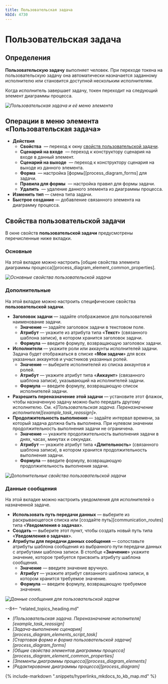 ```yaml
---
title: Пользовательская задача
kbId: 4730
---
```


# Пользовательская задача

## Определения

**Пользовательскую задачу** выполняет человек. При переходе токена на пользовательскую задачу она автоматически назначается заданному исполнителю или становится доступной нескольким исполнителям.

Когда исполнитель завершает задачу, токен переходит на следующий элемент диаграммы процесса.

_![Пользовательская задача и её меню элемента](/platform/v5.0/business_apps/diagrams/process_diagram/process_diagram_elements/actions/img/user_task.png)_

## Операции в меню элемента «Пользовательская задача»

- **Действия**
  - **Свойства** *‌* — переход к окну [свойств пользовательской задачи](#свойства-пользовательской-задачи).
  - **Сценарий на входе** *‌* — переход к конструктору сценария на входе в данный элемент.
  - **Сценарий на выходе** *‌* — переход к конструктору сценария на выходе из данного элемента.
  - **Форма** *‌* — настройка [формы][process_diagram_forms] для задачи.
  - **Правила для формы** *‌* — настройка правил для формы задачи.
  - **Удалить** *‌* — удаление данного элемента из диаграммы процесса.
- **Изменить тип** — смена типа задачи.
- **Быстрое создание** — добавление связанного элемента на диаграмму процесса.

## Свойства пользовательской задачи

В окне свойств **пользовательской задачи** предусмотрены перечисленные ниже вкладки.

### Основные

На этой вкладке можно настроить [общие свойства элемента диаграммы процесса][process_diagram_element_common_properties].

_![Основные свойства пользовательской задачи](/platform/v5.0/business_apps/diagrams/process_diagram/process_diagram_elements/actions/img/user_task_general_properties.png)_

### Дополнительные

На этой вкладке можно настроить специфические свойства **пользовательской задачи**.

- **Заголовок задачи** — задайте отображаемое для пользователей наименование задачи.
  - **Значение** — задайте заголовок задачи в текстовом поле.
  - **Атрибут** — укажите из атрибута типа «**Текст**» (связанного шаблона записи), в котором хранится заголовок задачи.
  - **Формула** — введите формулу, возвращающую заголовок задачи.
- **Исполнители** — укажите роли или аккаунты исполнителей задачи. Задача будет отображаться в списке «**Мои задачи**» для всех указанных аккаунтов и участников указанных ролей.
  - **Значение** — выберите исполнителей из списка аккаунтов и ролей.
  - **Атрибут** — укажите атрибут типа «**Аккаунт**» (связанного шаблона записи), указывающий на исполнителей задачи.
  - **Формула** — введите формулу, возвращающую список исполнителей задачи.
- **Разрешить переназначение этой задачи** — установите этот флажок, чтобы назначенную задачу можно было передать другому исполнителю. См. *«[Пользовательская задача. Переназначение исполнителя][example_task_reassign]»*.
- **Продолжительность выполнения** — задайте интервал времени, за который задача должна быть выполнена. При нулевом значении продолжительность выполнения задачи не ограничена.
  - **Значение** — укажите продолжительность выполнения задачи в днях, часах, минутах и секундах.
  - **Атрибут** — укажите атрибут типа «**Длительность**» (связанного шаблона записи), в котором хранится продолжительность выполнения задачи.
  - **Формула** — введите формулу, возвращающую продолжительность выполнения задачи.

_![Дополнительные свойства пользовательской задачи](/platform/v5.0/business_apps/diagrams/process_diagram/process_diagram_elements/actions/img/user_task_advanced_propertes.png)_

### Данные сообщения

На этой вкладке можно настроить уведомления для исполнителей о назначенной задаче.

- **Использовать путь передачи данных** — выберите из раскрывающегося списка или [создайте путь][communication_routes] типа «**Уведомления о задачах**».
- **Создать** — выберите этот пункт, чтобы создать новый путь типа «**Уведомления о задачах**».
- **Атрибуты для передачи данных сообщения** — сопоставьте атрибуты шаблона сообщения из выбранного пути передачи данных с атрибутами шаблона записи. В столбце «**Значение**» укажите значение, которое требуется присвоить атрибуту шаблона сообщения.
  - **Значение** — введите значение вручную.
  - **Атрибут** — укажите атрибут связанного шаблона записи, в котором хранится требуемое значение.
  - **Формула** — введите формулу, возвращающую требуемое значение.

_![Данные сообщения для пользовательской задачи](/platform/v5.0/business_apps/diagrams/process_diagram/process_diagram_elements/actions/img/message_data.png)_

--8<-- "related_topics_heading.md"

- *[Пользовательская задача. Переназначение исполнителя][example_task_reassign]*
- *[Задача-выполнение сценария][process_diagram_elements_script_task]*
- *[Стартовая форма и форма пользовательской задачи][process_diagram_forms]*
- *[Общие свойства элементов диаграммы процесса][process_diagram_element_common_properties]*
- *[Элементы диаграммы процесса][process_diagram_elements]*
- *[Редактирование диаграммы процесса][process_diagram]*

{% include-markdown ".snippets/hyperlinks_mkdocs_to_kb_map.md" %}
